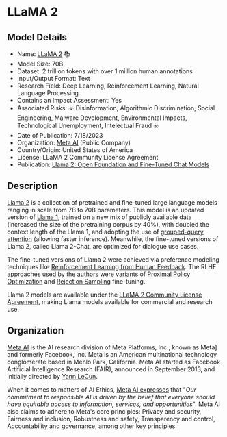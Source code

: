 # LLaMA 2

## Model Details

- Name: [LLaMA 2](https://arxiv.org/abs/2307.09288) 📚
- Model Size: 70B
- Dataset: 2 trillion tokens with over 1 million human annotations
- Input/Output Format: Text
- Research Field: Deep Learning, Reinforcement Learning, Natural Language Processing
- Contains an Impact Assessment: Yes
- Associated Risks: ☣️ Disinformation, Algorithmic Discrimination, Social Engineering, Malware Development, Environmental Impacts, Technological Unemployment, Intelectual Fraud ☣️
- Date of Publication: 7/18/2023
- Organization: [Meta AI](https://ai.meta.com/) (Public Company)
- Country/Origin: United States of America
- License: LLaMA 2 Community License Agreement
- Publication: [Llama 2: Open Foundation and Fine-Tuned Chat Models](https://arxiv.org/abs/2307.09288)

## Description

[Llama 2](https://arxiv.org/abs/2307.09288) is a collection of pretrained and fine-tuned large language models ranging in scale from 7B to 70B parameters. This model is an updated version of [Llama 1](https://arxiv.org/abs/2302.13971), trained on a new mix of publicly available data (increased the size of the pretraining corpus by 40%), with doubled the context length of the Llama 1, and
adopting the use of [grouped-query attention](https://arxiv.org/abs/2305.13245) (allowing faster inference). Meanwhile, the fine-tuned versions of Llama 2, called Llama 2-Chat, are optimized for dialogue use cases.

The fine-tuned versions of Llama 2 were achieved via preference modeling techniques like [Reinforcement Learning from Human Feedback](https://huggingface.co/blog/rlhf). The RLHF approaches used by the authors were variants of [Proximal Policy Optimization](https://arxiv.org/abs/1707.06347) and [Rejection Sampling](https://arxiv.org/abs/2204.05862) fine-tuning.

Llama 2 models are available under the [LLaMA 2 Community License Agreement](https://ai.meta.com/llama/license/), making Llama models available for commercial and research use.

## Organization

[Meta AI](https://ai.facebook.com/) is the AI research division of Meta Platforms, Inc., known as Meta] and formerly Facebook, Inc. Meta is an American multinational technology conglomerate based in Menlo Park, California. Meta AI started as Facebook Artificial Intelligence Research (FAIR), announced in September 2013, and initially directed by [Yann LeCun](https://en.wikipedia.org/wiki/Yann_LeCun "Yann LeCun").  
  
When it comes to matters of AI Ethics, [Meta AI expresses](https://ai.meta.com/about/) that "_Our commitment to responsible AI is driven by the belief that everyone should have equitable access to information, services, and opportunities_". Meta AI also claims to adhere to Meta's core principles: Privacy and security, Fairness and inclusion, Robustness and safety, Transparency and control, Accountability and governance, among other key principles.

